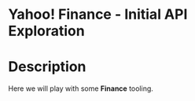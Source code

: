 # Yahoo! Finance - Initial API Exploration

# Description
Here we will play with some **Finance** tooling. 